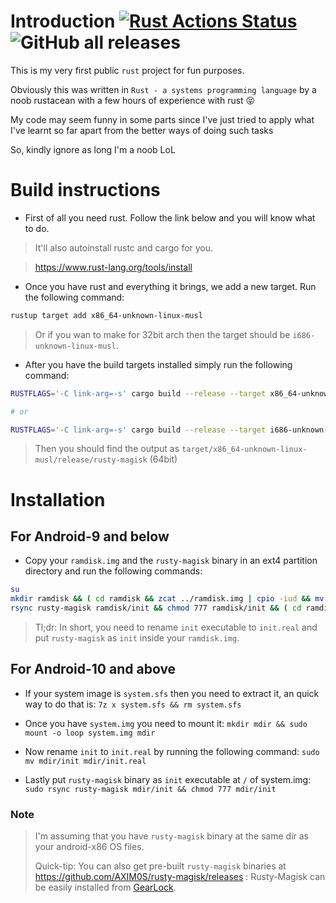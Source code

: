 # Introduction [![Rust Actions Status](https://github.com/AXIM0S/rusty-magisk/workflows/Rust/badge.svg)](https://github.com/AXIM0S/rusty-magisk/actions) ![GitHub all releases](https://img.shields.io/github/downloads/AXIM0S/rusty-magisk/total)

This is my very first public `rust` project for fun purposes.

Obviously this was written in  `Rust - a systems programming language` by a noob rustacean with a few hours of experience with rust 😝

My code may seem funny in some parts since I've just tried to apply what I've learnt so far apart from the better ways of doing such tasks

So, kindly ignore as long I'm a noob LoL



# Build instructions

* First of all you need rust. Follow the link below and you will know what to do.

> It'll also autoinstall rustc and cargo for you.

> https://www.rust-lang.org/tools/install

* Once you have rust and everything it brings, we add a new target. Run the following command:

```bash
rustup target add x86_64-unknown-linux-musl
```

> Or if you wan to make for 32bit arch then the target should be `i686-unknown-linux-musl`.

* After you have the build targets installed simply run the following command:

```bash
RUSTFLAGS='-C link-arg=-s' cargo build --release --target x86_64-unknown-linux-musl  # For 64bit

# or

RUSTFLAGS='-C link-arg=-s' cargo build --release --target i686-unknown-linux-musl    # For 32bit
```

> Then you should find the output as `target/x86_64-unknown-linux-musl/release/rusty-magisk` (64bit)


# Installation

## For Android-9 and below

* Copy your `ramdisk.img` and the `rusty-magisk` binary in an ext4 partition directory and run the following commands:

```bash
su
mkdir ramdisk && ( cd ramdisk && zcat ../ramdisk.img | cpio -iud && mv init init.real )
rsync rusty-magisk ramdisk/init && chmod 777 ramdisk/init && ( cd ramdisk && find . | cpio -o -H newc | gzip > ../ramdisk.img )
```

> Tl;dr: In short, you need to rename `init` executable to `init.real` and put `rusty-magisk` as `init` inside your `ramdisk.img`.

## For Android-10 and above

* If your system image is `system.sfs` then you need to extract it, an quick way to do that is: `7z x system.sfs && rm system.sfs`

* Once you have `system.img` you need to mount it: `mkdir mdir && sudo mount -o loop system.img mdir`

* Now rename `init` to `init.real` by running the following command: `sudo mv mdir/init mdir/init.real`

* Lastly put `rusty-magisk` binary as `init` executable at `/` of system.img: `sudo rsync rusty-magisk mdir/init && chmod 777 mdir/init`


### Note
> I'm assuming that you have `rusty-magisk` binary at the same dir as your android-x86 OS files.
>
> Quick-tip: You can also get pre-built `rusty-magisk` binaries at https://github.com/AXIM0S/rusty-magisk/releases
>          : Rusty-Magisk can be easily installed from [GearLock](https://supreme-gamers.com/r/gearlock-custom-recovery-replacement-for-android-x86.40).
